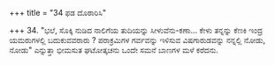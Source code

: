 +++
title = "34 ಫಡ ದೊಠಾರಿಸಿ"

+++
34. "ಭಲೆ, ಸೊಕ್ಕಿ ನುಡಿದ ನಾಲಿಗೆಯ ತುದಿಯನ್ನು ಸೀಳುವೆನು-ಕಣಾ... ಕೇಳು ತನ್ನನ್ನು ಕೆಣಕಿ ಇಂದ್ರ ಯಮರುಗಳಲ್ಲಿ ಬದುಕುವವರಾರು ? ಪರಾಕ್ರಮಿಗಳ ಗರ್ವವನ್ನು ಇಳಿಸುವ ವಿಷಗಾರುಡವನ್ನು ನನ್ನಲ್ಲಿ ನೋಡು, ನೋಡು" ಎನ್ನುತ್ತಾ ಭೀಮಸುತ ಘಟೋತ್ಕಚನು ಒಂದೇ ಸಮನೆ ಬಾಣಗಳ ಮಳೆ ಕರೆದನು.